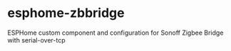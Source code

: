# esphome-zbbridge
ESPHome custom component and configuration for Sonoff Zigbee Bridge with serial-over-tcp
